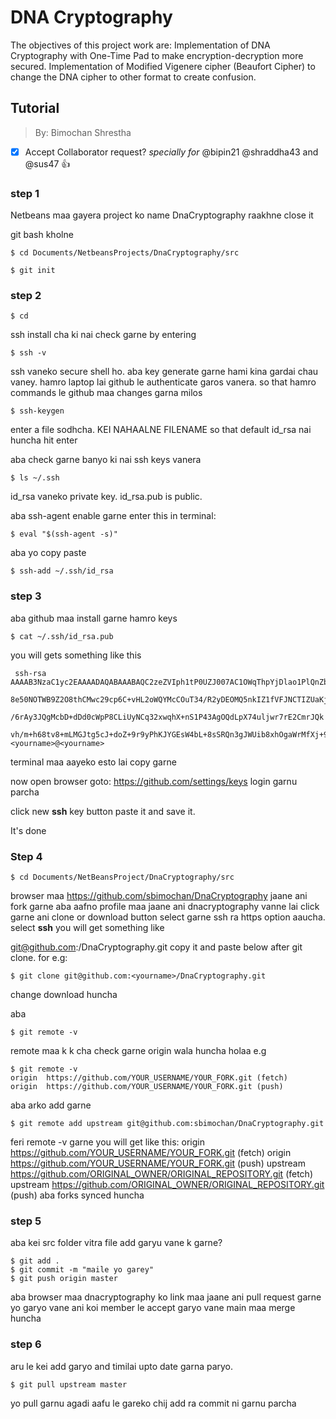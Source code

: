 # DNA Cryptography
The objectives of this project work are:
Implementation of DNA Cryptography with One-Time Pad to make encryption-decryption more secured.
Implementation of Modified Vigenere cipher (Beaufort Cipher) to change the DNA cipher to other format to create confusion.

## Tutorial
> By: Bimochan Shrestha

- [x] Accept Collaborator request?
_specially for_ @bipin21 @shraddha43 and @sus47 :+1:

### step 1
Netbeans maa gayera project ko name DnaCryptography raakhne
close it

git bash kholne

```shell
$ cd Documents/NetbeansProjects/DnaCryptography/src
```
```shell
$ git init
```

### step 2
```shell
$ cd
```
ssh install cha ki nai check garne by entering
```shell
$ ssh -v
```

ssh vaneko secure shell ho.
aba key generate garne
hami kina gardai chau vaney. hamro laptop lai github le authenticate garos vanera. so that hamro commands
le github maa changes garna milos
```shell
$ ssh-keygen
```
enter a file sodhcha. KEI NAHAALNE FILENAME so that default id_rsa nai huncha
hit enter

aba check garne banyo ki nai ssh keys vanera
```shell
$ ls ~/.ssh
```
id_rsa vaneko private key. id_rsa.pub is public.

aba ssh-agent enable garne
enter this in terminal:
```shell
$ eval "$(ssh-agent -s)"
```
aba yo copy paste
```shell
$ ssh-add ~/.ssh/id_rsa
```

### step 3
aba github maa install garne hamro keys
```shell
$ cat ~/.ssh/id_rsa.pub
```
 you will gets something like this
```shell
 ssh-rsa AAAAB3NzaC1yc2EAAAADAQABAAABAQC2zeZVIph1tP0UZJ007AC1OWqThpYjDlao1PlQnZbrSMeS8LXkU/nMxuZdAv+2JeqhezOtb6/e
 8e50NOTWB9Z2O8thCMwc29cp6C+vHL2oWQYMcCOuT34/R2yDEOMQ5nkIZ1fVFJNCTIZUaKjyaHX89w0v2p9cMsZ1q36w9lEdKXs8N5fuN
 /6rAy3JQgMcbD+dDd0cWpP8CLiUyNCq32xwqhX+nS1P43AgOQdLpX74uljwr7rE2CmrJQk
 vh/m+h68tv8+mLMGJtg5cJ+doZ+9r9yPhKJYGEsW4bL+8sSRQn3gJWUib8xhOgaWrMfXj+94o1KbcI12lK772GNyP74rX <yourname>@<yourname>
```
 terminal maa aayeko esto lai copy garne

 now open browser
 goto: https://github.com/settings/keys
 login garnu parcha

 click new **ssh** key button
 paste it and save it.

 It's done

### Step 4
 ```shell
 $ cd Documents/NetBeansProject/DnaCryptography/src
 ```
 browser maa https://github.com/sbimochan/DnaCryptography jaane
 ani fork garne
 aba aafno profile maa jaane ani dnacryptography vanne lai click garne ani clone or download button select garne
 ssh ra https option aaucha. select **ssh**
 you will get something like

 git@github.com:<yourname>/DnaCryptography.git
copy it and paste below after git clone.
for e.g:
```shell
$ git clone git@github.com:<yourname>/DnaCryptography.git
 ```
change <your name>
download huncha

aba
```shell
$ git remote -v
```
remote maa k k cha check garne origin wala huncha holaa
e.g
```shell
$ git remote -v
origin  https://github.com/YOUR_USERNAME/YOUR_FORK.git (fetch)
origin  https://github.com/YOUR_USERNAME/YOUR_FORK.git (push)
```
aba arko add garne
```shell
$ git remote add upstream git@github.com:sbimochan/DnaCryptography.git
```

feri remote -v garne
you will get like this:
origin    https://github.com/YOUR_USERNAME/YOUR_FORK.git (fetch)
origin    https://github.com/YOUR_USERNAME/YOUR_FORK.git (push)
upstream  https://github.com/ORIGINAL_OWNER/ORIGINAL_REPOSITORY.git (fetch)
upstream  https://github.com/ORIGINAL_OWNER/ORIGINAL_REPOSITORY.git (push)
aba forks synced huncha

### step 5
aba kei src folder vitra file add garyu vane k garne?
```shell
$ git add .
$ git commit -m "maile yo garey"
$ git push origin master
```
aba browser maa dnacryptography ko link maa jaane ani pull request garne
yo garyo vane ani koi member le accept garyo vane main maa merge huncha

### step 6
aru le kei add garyo and timilai upto date garna paryo.
```shell
$ git pull upstream master
```
yo pull garnu agadi aafu le gareko chij add ra commit ni garnu parcha
